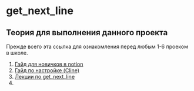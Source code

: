 # get_next_line
## Теория для выполнения данного проекта
Прежде всего эта ссылка для ознакомления перед любым 1-6 проеком в школе.
1. [Гайд для новичков в notion](https://www.notion.so/F-A-Q-21-a53b71ace3e44d00974191172179fece#bcc22588664e4cf3bb331706bb054d0c)
2. [Гайд по настройке (Cline)](https://www.notion.so/Clion-Make-it-friendly-again-a1f07941b3e8419291184c7b9acee204)
3. [Лекции по get_next_line](https://www.notion.so/get_next_line-59fb1381311b4867b4cfaeec5b94c193)
4. 
